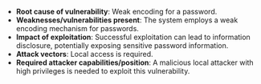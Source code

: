 - **Root cause of vulnerability**: Weak encoding for a password.
- **Weaknesses/vulnerabilities present**: The system employs a weak encoding mechanism for passwords.
- **Impact of exploitation**: Successful exploitation can lead to information disclosure, potentially exposing sensitive password information.
- **Attack vectors**: Local access is required.
- **Required attacker capabilities/position**: A malicious local attacker with high privileges is needed to exploit this vulnerability.